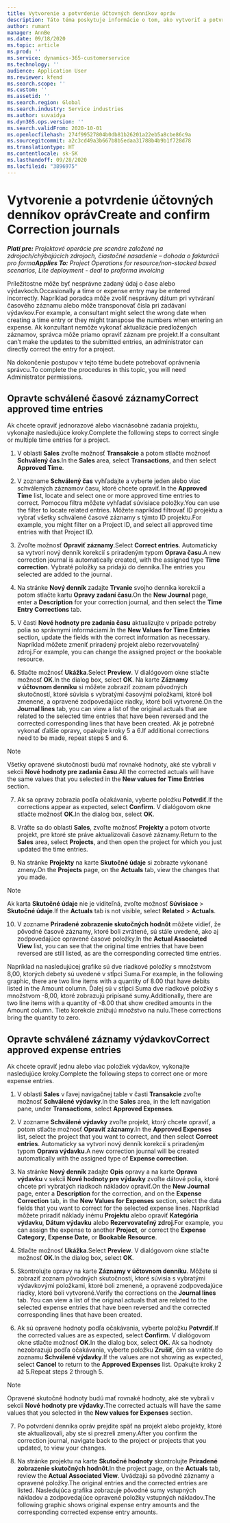 ```yaml
---
title: Vytvorenie a potvrdenie účtovných denníkov opráv
description: Táto téma poskytuje informácie o tom, ako vytvoriť a potvrdiť účtovný denník opravy.
author: rumant
manager: AnnBe
ms.date: 09/18/2020
ms.topic: article
ms.prod: ''
ms.service: dynamics-365-customerservice
ms.technology: ''
audience: Application User
ms.reviewer: kfend
ms.search.scope: ''
ms.custom: ''
ms.assetid: ''
ms.search.region: Global
ms.search.industry: Service industries
ms.author: suvaidya
ms.dyn365.ops.version: ''
ms.search.validFrom: 2020-10-01
ms.openlocfilehash: 274f99527804b0db81b26201a22eb5a8cbe86c9a
ms.sourcegitcommit: a2c3cd49a3b667b8b5edaa31788b4b9b1f728d78
ms.translationtype: HT
ms.contentlocale: sk-SK
ms.lasthandoff: 09/28/2020
ms.locfileid: "3896975"
---
```

# <a name="create-and-confirm-correction-journals"></a><span data-ttu-id="b9f68-103">Vytvorenie a potvrdenie účtovných denníkov opráv</span><span class="sxs-lookup"><span data-stu-id="b9f68-103">Create and confirm Correction journals</span></span>

<span data-ttu-id="b9f68-104">_**Platí pre:** Projektové operácie pre scenáre založené na zdrojoch/chýbajúcich zdrojoch, čiastočné nasadenie – dohoda o fakturácii pro forma_</span><span class="sxs-lookup"><span data-stu-id="b9f68-104">_**Applies To:** Project Operations for resource/non-stocked based scenarios, Lite deployment - deal to proforma invoicing_</span></span>

<span data-ttu-id="b9f68-105">Príležitostne môže byť nesprávne zadaný údaj o čase alebo výdavkoch.</span><span class="sxs-lookup"><span data-stu-id="b9f68-105">Occasionally a time or expense entry may be entered incorrectly.</span></span> <span data-ttu-id="b9f68-106">Napríklad poradca môže zvoliť nesprávny dátum pri vytváraní časového záznamu alebo môže transponovať čísla pri zadávaní výdavkov.</span><span class="sxs-lookup"><span data-stu-id="b9f68-106">For example, a consultant might select the wrong date when creating a time entry or they might transpose the numbers when entering an expense.</span></span> <span data-ttu-id="b9f68-107">Ak konzultant nemôže vykonať aktualizácie predložených záznamov, správca môže priamo opraviť záznam pre projekt.</span><span class="sxs-lookup"><span data-stu-id="b9f68-107">If a consultant can’t make the updates to the submitted entries, an administrator can directly correct the entry for a project.</span></span>

<span data-ttu-id="b9f68-108">Na dokončenie postupov v tejto téme budete potrebovať oprávnenia správcu.</span><span class="sxs-lookup"><span data-stu-id="b9f68-108">To complete the procedures in this topic, you will need Administrator permissions.</span></span>

## <a name="correct-approved-time-entries"></a><span data-ttu-id="b9f68-109">Opravte schválené časové záznamy</span><span class="sxs-lookup"><span data-stu-id="b9f68-109">Correct approved time entries</span></span>     

<span data-ttu-id="b9f68-110">Ak chcete opraviť jednorazové alebo viacnásobné zadania projektu, vykonajte nasledujúce kroky.</span><span class="sxs-lookup"><span data-stu-id="b9f68-110">Complete the following steps to correct single or multiple time entries for a project.</span></span>

1. <span data-ttu-id="b9f68-111">V oblasti **Sales** zvoľte možnosť **Transakcie** a potom stlačte možnosť **Schválený čas**.</span><span class="sxs-lookup"><span data-stu-id="b9f68-111">In the **Sales** area, select **Transactions**, and then select **Approved Time**.</span></span> 

2. <span data-ttu-id="b9f68-112">V zozname **Schválený čas** vyhľadajte a vyberte jeden alebo viac schválených záznamov času, ktoré chcete opraviť.</span><span class="sxs-lookup"><span data-stu-id="b9f68-112">In the **Approved Time** list, locate and select one or more approved time entries to correct.</span></span> <span data-ttu-id="b9f68-113">Pomocou filtra môžete vyhľadať súvisiace položky.</span><span class="sxs-lookup"><span data-stu-id="b9f68-113">You can use the filter to locate related entries.</span></span> <span data-ttu-id="b9f68-114">Môžete napríklad filtrovať ID projektu a vybrať všetky schválené časové záznamy s týmto ID projektu.</span><span class="sxs-lookup"><span data-stu-id="b9f68-114">For example, you might filter on a Project ID, and select all approved time entries with that Project ID.</span></span>

3. <span data-ttu-id="b9f68-115">Zvoľte možnosť **Opraviť záznamy**.</span><span class="sxs-lookup"><span data-stu-id="b9f68-115">Select **Correct entries**.</span></span> <span data-ttu-id="b9f68-116">Automaticky sa vytvorí nový denník korekcií s priradeným typom **Oprava času**.</span><span class="sxs-lookup"><span data-stu-id="b9f68-116">A new correction journal is automatically created, with the assigned type **Time correction**.</span></span> <span data-ttu-id="b9f68-117">Vybraté položky sa pridajú do denníka.</span><span class="sxs-lookup"><span data-stu-id="b9f68-117">The entries you selected are added to the journal.</span></span> 

4. <span data-ttu-id="b9f68-118">Na stránke **Nový denník** zadajte **Trvanie** svojho denníka korekcií a potom stlačte kartu **Opravy zadaní času**.</span><span class="sxs-lookup"><span data-stu-id="b9f68-118">On the **New Journal** page, enter a **Description** for your correction journal, and then select the **Time Entry Corrections** tab.</span></span>  

5. <span data-ttu-id="b9f68-119">V časti **Nové hodnoty pre zadania času** aktualizujte v prípade potreby polia so správnymi informáciami.</span><span class="sxs-lookup"><span data-stu-id="b9f68-119">In the **New Values for Time Entries** section, update the fields with the correct information as necessary.</span></span> <span data-ttu-id="b9f68-120">Napríklad môžete zmeniť priradený projekt alebo rezervovateľný zdroj.</span><span class="sxs-lookup"><span data-stu-id="b9f68-120">For example, you can change the assigned project or the bookable resource.</span></span>

6. <span data-ttu-id="b9f68-121">Stlačte možnosť **Ukážka**.</span><span class="sxs-lookup"><span data-stu-id="b9f68-121">Select **Preview**.</span></span> <span data-ttu-id="b9f68-122">V dialógovom okne stlačte možnosť **OK**.</span><span class="sxs-lookup"><span data-stu-id="b9f68-122">In the dialog box, select **OK**.</span></span> <span data-ttu-id="b9f68-123">Na karte **Záznamy v účtovnom denníku** si môžete zobraziť zoznam pôvodných skutočností, ktoré súvisia s vybratými časovými položkami, ktoré boli zmenené, a opravené zodpovedajúce riadky, ktoré boli vytvorené.</span><span class="sxs-lookup"><span data-stu-id="b9f68-123">On the **Journal lines** tab, you can view a list of the original actuals that are related to the selected time entries that have been reversed and the corrected corresponding lines that have been created.</span></span> <span data-ttu-id="b9f68-124">Ak je potrebné vykonať ďalšie opravy, opakujte kroky 5 a 6.</span><span class="sxs-lookup"><span data-stu-id="b9f68-124">If additional corrections need to be made, repeat steps 5 and 6.</span></span> 

> [!NOTE]
> <span data-ttu-id="b9f68-125">Všetky opravené skutočnosti budú mať rovnaké hodnoty, aké ste vybrali v sekcii **Nové hodnoty pre zadania času**.</span><span class="sxs-lookup"><span data-stu-id="b9f68-125">All the corrected actuals will have the same values that you selected in the **New values for Time Entries** section.</span></span>

7. <span data-ttu-id="b9f68-126">Ak sa opravy zobrazia podľa očakávania, vyberte položku **Potvrdiť**.</span><span class="sxs-lookup"><span data-stu-id="b9f68-126">If the corrections appear as expected, select **Confirm**.</span></span> <span data-ttu-id="b9f68-127">V dialógovom okne stlačte možnosť **OK**.</span><span class="sxs-lookup"><span data-stu-id="b9f68-127">In the dialog box, select **OK**.</span></span>

8. <span data-ttu-id="b9f68-128">Vráťte sa do oblasti **Sales**, zvoľte možnosť **Projekty** a potom otvorte projekt, pre ktoré ste práve aktualizovali časové záznamy.</span><span class="sxs-lookup"><span data-stu-id="b9f68-128">Return to the **Sales** area, select **Projects**, and then open the project for which you just updated the time entries.</span></span> 

9. <span data-ttu-id="b9f68-129">Na stránke **Projekty** na karte **Skutočné údaje** si zobrazte vykonané zmeny.</span><span class="sxs-lookup"><span data-stu-id="b9f68-129">On the **Projects** page, on the **Actuals** tab, view the changes that you made.</span></span> 

> [!NOTE]
> <span data-ttu-id="b9f68-130">Ak karta **Skutočné údaje** nie je viditeľná, zvoľte možnosť **Súvisiace** > **Skutočné údaje**.</span><span class="sxs-lookup"><span data-stu-id="b9f68-130">If the **Actuals** tab is not visible, select **Related** > **Actuals**.</span></span>  

10. <span data-ttu-id="b9f68-131">V zozname **Priradené zobrazenie skutočných hodnôt** môžete vidieť, že pôvodné časové záznamy, ktoré boli zvrátené, sú stále uvedené, ako aj zodpovedajúce opravené časové položky.</span><span class="sxs-lookup"><span data-stu-id="b9f68-131">In the **Actual Associated View** list, you can see that the original time entries that have been reversed are still listed, as are the corresponding corrected time entries.</span></span> 

<span data-ttu-id="b9f68-132">Napríklad na nasledujúcej grafike sú dve riadkové položky s množstvom 8,00, ktorých debety sú uvedené v stĺpci Suma.</span><span class="sxs-lookup"><span data-stu-id="b9f68-132">For example, in the following graphic, there are two line items with a quantity of 8.00 that have debits listed in the Amount column.</span></span> <span data-ttu-id="b9f68-133">Ďalej sú v stĺpci Suma dve riadkové položky s množstvom -8,00, ktoré zobrazujú pripísané sumy.</span><span class="sxs-lookup"><span data-stu-id="b9f68-133">Additionally, there are two line items with a quantity of -8.00 that show credited amounts in the Amount column.</span></span> <span data-ttu-id="b9f68-134">Tieto korekcie znižujú množstvo na nulu.</span><span class="sxs-lookup"><span data-stu-id="b9f68-134">These corrections bring the quantity to zero.</span></span>

 
## <a name="correct-approved-expense-entries"></a><span data-ttu-id="b9f68-135">Opravte schválené záznamy výdavkov</span><span class="sxs-lookup"><span data-stu-id="b9f68-135">Correct approved expense entries</span></span>

<span data-ttu-id="b9f68-136">Ak chcete opraviť jednu alebo viac položiek výdavkov, vykonajte nasledujúce kroky.</span><span class="sxs-lookup"><span data-stu-id="b9f68-136">Complete the following steps to correct one or more expense entries.</span></span> 

1. <span data-ttu-id="b9f68-137">V oblasti **Sales** v ľavej navigačnej table v časti **Transakcie** zvoľte možnosť **Schválené výdavky**.</span><span class="sxs-lookup"><span data-stu-id="b9f68-137">In the **Sales** area, in the left navigation pane, under **Transactions**, select **Approved Expenses**.</span></span>

2. <span data-ttu-id="b9f68-138">V zozname **Schválené výdavky** zvoľte projekt, ktorý chcete opraviť, a potom stlačte možnosť **Opraviť záznamy**.</span><span class="sxs-lookup"><span data-stu-id="b9f68-138">In the **Approved Expenses** list, select the project that you want to correct, and then select **Correct entries**.</span></span> <span data-ttu-id="b9f68-139">Automaticky sa vytvorí nový denník korekcií s priradeným typom **Oprava výdavku**.</span><span class="sxs-lookup"><span data-stu-id="b9f68-139">A new correction journal will be created automatically with the assigned type of **Expense correction**.</span></span> 

3. <span data-ttu-id="b9f68-140">Na stránke **Nový denník** zadajte **Opis** opravy a na karte **Oprava výdavku** v sekcii **Nové hodnoty pre výdavky** zvoľte dátové polia, ktoré chcete pri vybratých riadkoch nákladov opraviť.</span><span class="sxs-lookup"><span data-stu-id="b9f68-140">On the **New Journal** page, enter a **Description** for the correction, and on the **Expense Correction** tab, in the **New Values for Expenses** section, select the data fields that you want to correct for the selected expense lines.</span></span> <span data-ttu-id="b9f68-141">Napríklad môžete priradiť náklady inému **Projektu** alebo opraviť **Kategória výdavku**, **Dátum výdavku** alebo **Rezervovateľný zdroj**.</span><span class="sxs-lookup"><span data-stu-id="b9f68-141">For example, you can assign the expense to another **Project**, or correct the **Expense Category**, **Expense Date**, or **Bookable Resource**.</span></span>

4. <span data-ttu-id="b9f68-142">Stlačte možnosť **Ukážka**.</span><span class="sxs-lookup"><span data-stu-id="b9f68-142">Select **Preview**.</span></span> <span data-ttu-id="b9f68-143">V dialógovom okne stlačte možnosť **OK**.</span><span class="sxs-lookup"><span data-stu-id="b9f68-143">In the dialog box, select **OK**.</span></span> 

5. <span data-ttu-id="b9f68-144">Skontrolujte opravy na karte **Záznamy v účtovnom denníku**. Môžete si zobraziť zoznam pôvodných skutočností, ktoré súvisia s vybratými výdavkovými položkami, ktoré boli zmenené, a opravené zodpovedajúce riadky, ktoré boli vytvorené.</span><span class="sxs-lookup"><span data-stu-id="b9f68-144">Verify the corrections on the **Journal lines** tab. You can view a list of the original actuals that are related to the selected expense entries that have been reversed and the corrected corresponding lines that have been created.</span></span>

6. <span data-ttu-id="b9f68-145">Ak sú opravené hodnoty podľa očakávania, vyberte položku **Potvrdiť**.</span><span class="sxs-lookup"><span data-stu-id="b9f68-145">If the corrected values are as expected, select **Confirm**.</span></span> <span data-ttu-id="b9f68-146">V dialógovom okne stlačte možnosť **OK**.</span><span class="sxs-lookup"><span data-stu-id="b9f68-146">In the dialog box, select **OK.**</span></span> <span data-ttu-id="b9f68-147">Ak sa hodnoty nezobrazujú podľa očakávania, vyberte položku **Zrušiť**, čím sa vrátite do zoznamu **Schválené výdavky**.</span><span class="sxs-lookup"><span data-stu-id="b9f68-147">If the values are not showing as expected, select **Cancel** to return to the **Approved Expenses** list.</span></span> <span data-ttu-id="b9f68-148">Opakujte kroky 2 až 5.</span><span class="sxs-lookup"><span data-stu-id="b9f68-148">Repeat steps 2 through 5.</span></span> 

> [!NOTE]
> <span data-ttu-id="b9f68-149">Opravené skutočné hodnoty budú mať rovnaké hodnoty, aké ste vybrali v sekcii **Nové hodnoty pre výdavky**.</span><span class="sxs-lookup"><span data-stu-id="b9f68-149">The corrected actuals will have the same values that you selected in the **New values for Expenses** section.</span></span>

7. <span data-ttu-id="b9f68-150">Po potvrdení denníka opráv prejdite späť na projekt alebo projekty, ktoré ste aktualizovali, aby ste si prezreli zmeny.</span><span class="sxs-lookup"><span data-stu-id="b9f68-150">After you confirm the correction journal, navigate back to the project or projects that you updated, to view your changes.</span></span>  

8. <span data-ttu-id="b9f68-151">Na stránke projektu na karte **Skutočné hodnoty** skontrolujte **Priradené zobrazenie skutočných hodnôt**.</span><span class="sxs-lookup"><span data-stu-id="b9f68-151">In the project page, on the **Actuals** tab, review the **Actual Associated View**.</span></span> <span data-ttu-id="b9f68-152">Uvádzajú sa pôvodné záznamy a opravené položky.</span><span class="sxs-lookup"><span data-stu-id="b9f68-152">The original entries and the corrected entries are listed.</span></span> <span data-ttu-id="b9f68-153">Nasledujúca grafika zobrazuje pôvodné sumy vstupných nákladov a zodpovedajúce opravené položky vstupných nákladov.</span><span class="sxs-lookup"><span data-stu-id="b9f68-153">The following graphic shows original expense entry amounts and the corresponding corrected expense entry amounts.</span></span> 


